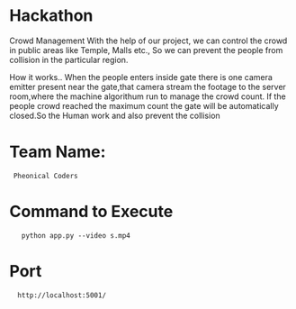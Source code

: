 # Hackathon
Crowd Management
       With the help of our project, we can control the crowd in public areas like Temple, Malls etc.,
So we can prevent the people from collision in the particular region.

How it works.. 
       When the people enters inside gate there is one camera emitter present near the gate,that camera stream the footage to the server room,where the machine algorithum run to manage the crowd count.
       If the people crowd reached the maximum count the gate will be automatically closed.So the Human work and also prevent the collision



# Team Name:
     Pheonical Coders

# Command to Execute
       python app.py --video s.mp4

# Port
      http://localhost:5001/

